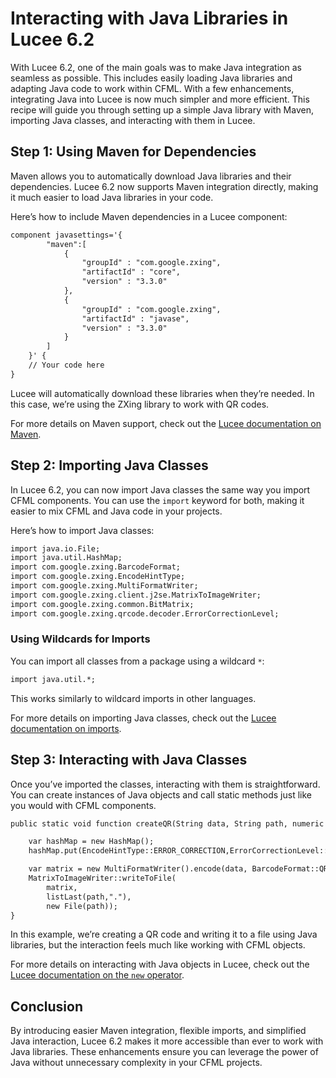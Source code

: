 
<!--
{
  "title": "Interacting with Java Libraries",
  "id": "java-libraries",
  "description": "Guide on using Java libraries in Lucee 6.2 with Maven and import",
  "since": "6.2",
  "keywords": [
    "java",
    "maven",
    "import",
    "Lucee",
    "libraries",
    "new operator"
  ],
  "categories": [
    "java"
  ],
  "related": [
    "maven"
  ]
}
-->

# Interacting with Java Libraries in Lucee 6.2

With Lucee 6.2, one of the main goals was to make Java integration as seamless as possible. This includes easily loading Java libraries and adapting Java code to work within CFML. With a few enhancements, integrating Java into Lucee is now much simpler and more efficient. This recipe will guide you through setting up a simple Java library with Maven, importing Java classes, and interacting with them in Lucee.

## Step 1: Using Maven for Dependencies

Maven allows you to automatically download Java libraries and their dependencies. Lucee 6.2 now supports Maven integration directly, making it much easier to load Java libraries in your code.

Here’s how to include Maven dependencies in a Lucee component:

```cfml
component javasettings='{
        "maven":[
            {
                "groupId" : "com.google.zxing",
                "artifactId" : "core",
                "version" : "3.3.0"
            },
            {
                "groupId" : "com.google.zxing",
                "artifactId" : "javase",
                "version" : "3.3.0"
            }
        ]
    }' {
    // Your code here
}
```

Lucee will automatically download these libraries when they’re needed. In this case, we’re using the ZXing library to work with QR codes.

For more details on Maven support, check out the [Lucee documentation on Maven](https://github.com/lucee/lucee-docs/blob/master/docs/recipes/maven.md).

## Step 2: Importing Java Classes

In Lucee 6.2, you can now import Java classes the same way you import CFML components. You can use the `import` keyword for both, making it easier to mix CFML and Java code in your projects.

Here’s how to import Java classes:

```cfml
import java.io.File;
import java.util.HashMap;
import com.google.zxing.BarcodeFormat;
import com.google.zxing.EncodeHintType;
import com.google.zxing.MultiFormatWriter;
import com.google.zxing.client.j2se.MatrixToImageWriter;
import com.google.zxing.common.BitMatrix;
import com.google.zxing.qrcode.decoder.ErrorCorrectionLevel;
```

### Using Wildcards for Imports

You can import all classes from a package using a wildcard `*`:

```cfml
import java.util.*;
```

This works similarly to wildcard imports in other languages.

For more details on importing Java classes, check out the [Lucee documentation on imports](https://github.com/lucee/lucee-docs/blob/master/docs/recipes/import.md).

## Step 3: Interacting with Java Classes

Once you’ve imported the classes, interacting with them is straightforward. You can create instances of Java objects and call static methods just like you would with CFML components.

```cfml
public static void function createQR(String data, String path, numeric height, numeric width) {

    var hashMap = new HashMap();
    hashMap.put(EncodeHintType::ERROR_CORRECTION,ErrorCorrectionLevel::L);

    var matrix = new MultiFormatWriter().encode(data, BarcodeFormat::QR_CODE, width, height);
    MatrixToImageWriter::writeToFile(
        matrix,
        listLast(path,"."),
        new File(path));
}
```

In this example, we’re creating a QR code and writing it to a file using Java libraries, but the interaction feels much like working with CFML objects.

For more details on interacting with Java objects in Lucee, check out the [Lucee documentation on the `new` operator](https://github.com/lucee/lucee-docs/blob/master/docs/recipes/new-operator.md).

## Conclusion

By introducing easier Maven integration, flexible imports, and simplified Java interaction, Lucee 6.2 makes it more accessible than ever to work with Java libraries. These enhancements ensure you can leverage the power of Java without unnecessary complexity in your CFML projects.
